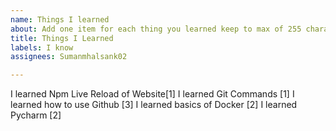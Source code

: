 ```yaml
---
name: Things I learned
about: Add one item for each thing you learned keep to max of 255 characters
title: Things I Learned
labels: I know
assignees: Sumanmhalsank02

---
```


I learned Npm Live Reload of Website[1]
I learned Git Commands [1]
I learned how to use Github [3]
I learned basics of Docker [2]
I learned Pycharm [2]
